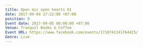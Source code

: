 ```yaml
---
title: Open mic open hearts 61
date: 2017-09-04 17:22:00 +07:00
position: 9
Event date: 2017-09-05 00:00:00 +07:00
Venue: Tranquil Books & Coffee
Event URL: https://www.facebook.com/events/1718741141764425/
Genre: Live
---
```


